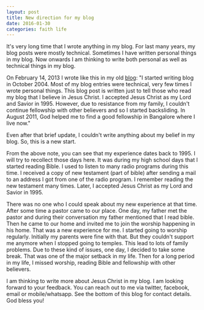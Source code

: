 ```yaml
---
layout: post
title: New direction for my blog
date: 2016-01-30
categories: faith life
---
```


It's very long time that I wrote anything in my blog.  For last many
years, my blog posts were mostly technical.  Sometimes I have written
personal things in my blog.  Now onwards I am thinking to write both
personal as well as technical things in my blog.

On February 14, 2013 I wrote like this in my old [blog]: "I started
writing blog in October 2004.  Most of my blog entries were technical,
very few times I wrote personal things.  This blog post is written
just to tell those who read my blog that I believe in Jesus Christ.  I
accepted Jesus Christ as my Lord and Savior in 1995.  However, due to
resistance from my family, I couldn't continue fellowship with other
believers and so I started backsliding.  In August 2011, God helped me
to find a good fellowship in Bangalore where I live now."

[blog]: http://baijum.blogspot.in/2013/02/something-personal.html

Even after that brief update, I couldn't write anything about my
belief in my blog.  So, this is a new start.  

From the above note, you can see that my experience dates back to
1995.  I will try to recollect those days here.  It was during my high
school days that I started reading Bible.  I used to listen to many
radio programs during this time.  I received a copy of new testament
(part of bible) after sending a mail to an address I got from one of
the radio program.  I remember reading the new testament many times.
Later, I accepted Jesus Christ as my Lord and Savior in 1995.

There was no one who I could speak about my new experience at that
time.  After some time a pastor came to our place.  One day, my father
met the pastor and during their conversation my father mentioned that
I read bible.  Then he came to our home and invited me to join the
worship happening in his home.  That was a new experience for me.  I
started going to worship regularly.  Initially my parents were fine
with that.  But they couldn't support me anymore when I stopped going
to temples.  This lead to lots of family problems.  Due to these kind
of issues, one day, I decided to take some break.  That was one of the
major setback in my life.  Then for a long period in my life, I missed
worship, reading Bible and fellowship with other believers.

I am thinking to write more about Jesus Christ in my blog.  I am
looking forward to your feedback.  You can reach out to me via
twitter, facebook, email or mobile/whatsapp.  See the bottom of this
blog for contact details.  God bless you!
